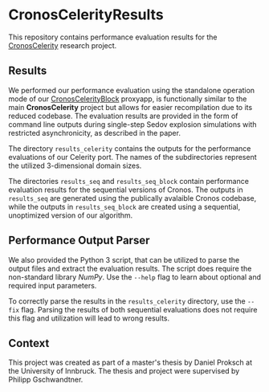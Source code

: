 # CronosCelerityResults

This repository contains performance evaluation results for the [CronosCelerity](https://github.com/philippgs/CronosCelerity) research project.

## Results

We performed our performance evaluation using the standalone operation mode of our [CronosCelerityBlock](https://github.com/dproksch1/CronosCelerityBlock) proxyapp, is functionally similar to the main **CronosCelerity** project but allows for easier recompilation due to its reduced codebase. The evaluation results are provided in the form of command line outputs during single-step Sedov explosion simulations with restricted asynchronicity, as described in the paper.

The directory `results_celerity` contains the outputs for the performance evaluations of our Celerity port. The names of the subdirectories represent the utilized 3-dimensional domain sizes.

The directories `results_seq` and `results_seq_block` contain performance evaluation results for the sequential versions of Cronos. The outputs in `results_seq` are generated using the publically avalaible Cronos codebase, while the outputs in `results_seq_block` are created using a sequential, unoptimized version of our algorithm.

## Performance Output Parser

We also provided the Python 3 script, that can be utilized to parse the output files and extract the evaluation results. The script does require the non-standard library *NumPy*. Use the `--help` flag to learn about optional and required input parameters.

To correctly parse the results in the `results_celerity` directory, use the `--fix` flag. Parsing the results of both sequential evaluations does not require this flag and utilization will lead to wrong results.

## Context

This project was created as part of a master's thesis by Daniel Proksch at the University of Innbruck. The thesis and project were supervised by Philipp Gschwandtner.